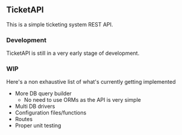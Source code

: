 ## TicketAPI

This is a simple ticketing system REST API.

### Development

TicketAPI is still in a very early stage of development.

### WIP

Here's a non exhaustive list of what's currently getting implemented

* More DB query builder
  * No need to use ORMs as the API is very simple
* Multi DB drivers
* Configuration files/functions
* Routes
* Proper unit testing
